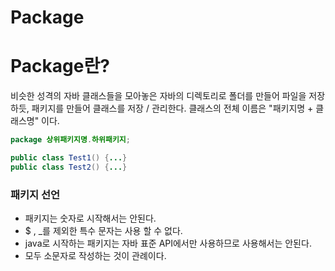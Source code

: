 # Package
# Package란?
비슷한 성격의 자바 클래스들을 모아놓은 자바의 디렉토리로
폴더를 만들어 파일을 저장하듯, 패키지를 만들어 클래스를 저장 / 관리한다.
클래스의 전체 이름은 "패키지명 + 클래스명" 이다.

```java
package 상위패키지명.하위패키지;

public class Test1() {...}
public class Test2() {...}
```

### 패키지 선언
- 패키지는 숫자로 시작해서는 안된다.
- $ , _를 제외한 특수 문자는 사용 할 수 없다.  
- java로 시작하는 패키지는 자바 표준 API에서만 사용하므로 사용해서는 안된다.
- 모두 소문자로 작성하는 것이 관례이다.
